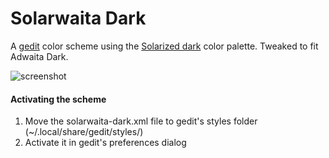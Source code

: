 # Solarwaita Dark

A [gedit](https://wiki.gnome.org/Apps/Gedit) color scheme using the [Solarized dark](https://ethanschoonover.com/solarized/) color palette. Tweaked to fit Adwaita Dark.

![screenshot](https://user-images.githubusercontent.com/15643750/147054081-ae8fbb1c-a9c9-4c77-b4e0-6e1639f708cd.png)

#### Activating the scheme

1. Move the solarwaita-dark.xml file to gedit's styles folder (~/.local/share/gedit/styles/)
2. Activate it in gedit's preferences dialog
